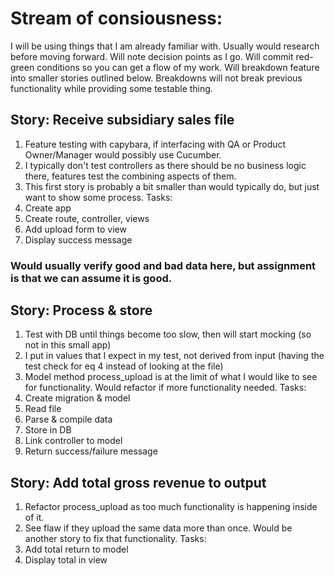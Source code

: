 # Stream of consiousness:
I will be using things that I am already familiar with.  Usually would research before moving forward.
Will note decision points as I go.
Will commit red-green conditions so you can get a flow of my work.
Will breakdown feature into smaller stories outlined below.
Breakdowns will not break previous functionality while providing some testable thing.

## Story: Receive subsidiary sales file
1. Feature testing with capybara, if interfacing with QA or Product Owner/Manager would possibly use Cucumber.
1. I typically don't test controllers as there should be no business logic there, features test the combining aspects of them.
1. This first story is probably a bit smaller than would typically do, but just want to show some process.
Tasks:
1. Create app
1. Create route, controller, views
1. Add upload form to view
1. Display success message

### Would usually verify good and bad data here, but assignment is that we can assume it is good.

## Story: Process & store
1. Test with DB until things become too slow, then will start mocking (so not in this small app)
1. I put in values that I expect in my test, not derived from input (having the test check for eq 4 instead of looking at the file)
1. Model method process_upload is at the limit of what I would like to see for functionality.  Would refactor if more functionality needed.
Tasks:
1. Create migration & model
1. Read file
1. Parse & compile data
1. Store in DB
1. Link controller to model
1. Return success/failure message

## Story: Add total gross revenue to output
1. Refactor process_upload as too much functionality is happening inside of it.
1. See flaw if they upload the same data more than once.  Would be another story to fix that functionality.
Tasks:
1. Add total return to model
1. Display total in view
